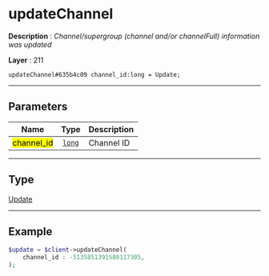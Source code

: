 # updateChannel

**Description** : *Channel/supergroup (channel and/or channelFull) information was updated*

**Layer** : 211

```tl
updateChannel#635b4c09 channel_id:long = Update;
```

---

## Parameters

| Name | Type | Description |
| :---: | :---: | :--- |
| <mark>channel_id</mark> | [`long`](type/long) | Channel ID |

---

## Type

[Update](type/Update)

---

## Example

```php
$update = $client->updateChannel(
	channel_id : -5135851391580117305,
);
```